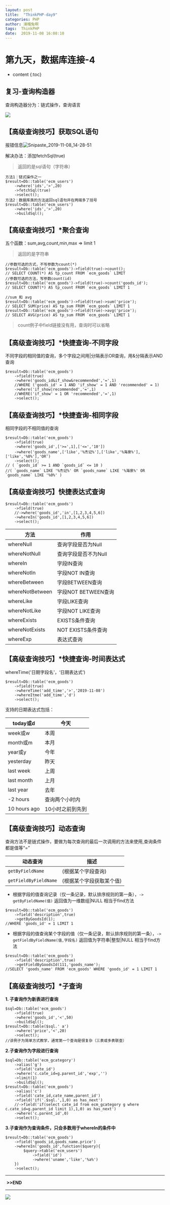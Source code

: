 ```yaml
---
layout: post
title:  "ThinkPHP-day9"
categories: PHP
author: 滑稽兔啊
tags:  ThinkPHP
date:  2019-11-08 16:08:10
---
```


# 第九天，数据库连接-4









* content
{:toc}
## 复习-查询构造器


查询构造器分为：链式操作，查询语言


![](C:\Users\o.o\Desktop\Snipaste_2019-11-08_17-45-58.png)



## 【高级查询技巧】获取SQL语句

报错信息![Snipaste_2019-11-08_14-28-51](C:\Users\o.o\Desktop\Snipaste_2019-11-08_14-28-51.png)

解决办法：添加fetchSql(true)
> 返回的是sql语句（字符串）

```
方法1：链式操作之一
$result=Db::table('ecm_users')
	->where('ids','>',20)
	->fetchSql(true)
	->select();
方法2：数据库类的方法返回sql语句并在两端多了括号
$result=Db::table('ecm_users')
	->where('ids','>',20)
	->buildSql();
```





## 【高级查询技巧】*聚合查询

五个函数：sum,avg,count,min,max 	=>	limit 1
> 返回的是字符串

```
//参数可选的方式，不写参数为count(*)
$result=Db::table('ecm_goods')->field(true)->count();
// SELECT COUNT(*) AS tp_count FROM `ecm_goods` LIMIT
//参数可选的方法，写参数count(id)
$result=Db::table('ecm_goods')->field(true)->count('goods_id');
// SELECT COUNT(*) AS tp_count FROM `ecm_goods` LIMIT 1

//sum 和 avg
$result=Db::table('ecm_goods')->field(true)->sum('price');
// SELECT SUM(price) AS tp_sum FROM `ecm_goods` LIMIT 1
$result=Db::table('ecm_goods')->field(true)->avg('price');
// SELECT AVG(price) AS tp_sum FROM `ecm_goods` LIMIT 1
```

> count例子中field链接没有用，查询时可以省略





## 【高级查询技巧】*快捷查询-不同字段
不同字段的相同值的查询，多个字段之间用|分隔表示OR查询，用&分隔表示AND查询

```
$result=Db::table('ecm_goods')
	->field(true)
	->where('goods_id&if_show&recommended','=',1)
	//WHERE ('goods_id' = 1 AND 'if_show' = 1 AND 'recommended' = 1)
	->where('if_show|recommended','=',1)
	//WHERE('if_show' = 1 OR 'recommended','=',1)
	->select();
```





## 【高级查询技巧】*快捷查询-相同字段
相同字段的不相同值的查询

```
$result=Db::table('ecm_goods')
	->field(true)
	->where('goods_id',['>=',1],['<=','10'])
	->where('goods_name',['like','%杰记%'],['like','%海泉%'],['like','%0%'],'OR')
	->select();
// ( `goods_id` >= 1 AND `goods_id` <= 10 ) 
//( `goods_name` LIKE '%杰记%' OR `goods_name` LIKE '%海泉%' OR `goods_name` LIKE '%0%' ) 
```





## 【高级查询技巧】快捷表达式查询

```
$result=Db::table('ecm_goods')
	->field(true)
	//->where('goods_id','in',[1,2,3,4,5,6])
	->whereIn('goods_id',[1,2,3,4,5,6])
	->select();
```



|	方法	|	作用	|
|--|--|
|whereNull|查询字段是否为Null |
|whereNotNull| 查询字段是否不为Null|
|whereIn|字段IN查询 |
|whereNotIn|字段NOT IN查询 |
|whereBetween|字段BETWEEN查询|
|whereNotBetween|字段NOT BETWEEN查询 |
|whereLike|字段LIKE查询 |
|whereNotLike|字段NOT LIKE查询 |
|whereExists|EXISTS条件查询 |
|whereNotExists|NOT EXISTS条件查询 |
|whereExp|表达式查询|




## 【高级查询技巧】*快捷查询-时间表达式

whereTime('日期字段名'，‘日期表达式’)

```
$result=Db::table('ecm_goods')
	->field(true)
	->whereTime('add_time','>','2019-11-08')
	->whereItme('add_time','d')
	->select();
```


支持的日期表达式包括：

|today或d |今天 |
|-------|--|
|week或w |本周 |
|month或m| 本月|
|year或y |今年 |
|yesterday| 昨天 |
|last week |上周 |
|last month |上月 |
|last year |去年 |
|-2 hours |查询两个小时内|
|10 hours ago |10小时之前到先到|



## 【高级查询技巧】动态查询

查询方法不是链式操作，要做为每次查询的最后一次调用的方法来使用,查询条件都是值等“=”

|动态查询|描述|
|--|--|
| `getByFieldName` |(根据某个字段查询)|
| `getFieldByFieldName` |(根据某个字段获取某个值)|



- 根据字段的值查询记录（仅一条记录，默认排序规则的第一条），`-> getByFieldName(值)` 返回值为一维数组|NULL 相当于find方法


```
$result=Db::table('ecm_goods')
	->field('description',true)
	->getByGoodsId(1);
//WHERE 'goods_id' = 1 LIMIT 1
```


- 根据字段的值查询某个字段的值（仅一条记录，默认排序规则的第一条），`-> getFieldByFieldName(值,字段名)` 返回值为字符串|整型|NULL 相当于find方法

```
$result=Db::table('ecm_goods')
	->field('description',true)
	->getFieldByGoodsId(111,'goods_name');
//SELECT 'goods_name' FROM 'ecm_goods' WHERE 'goods_id' = 1 LIMIT 1
```





## 【高级查询技巧】*子查询

**1. 子查询作为新表进行查询**

```
$sql=Db::table('ecm_goods')
	->field(true)
	->where('goods_id','<',50)
	->buildSql();
$result=Db::table($sql.' a')
	->where('price','<',20)
	->select();
//该例子为简单方式教学，通常第一个查询是很复杂（三表或多表联查）
```



**2.子查询作为字段进行查询**

```
$sql=Db::table('ecm_gcategory')
	->alias('g')
	->field('cate_id')
	->where('c.cate_id=g.parent_id','exp','')
	->limit(1)
	->buildSql();
$result=Db::table('ecm_goods')
	->alias('c')
	->field('cate_id,cate_name,parent_id')
	->field('if('.$sql.',1,0) as has_next')
	//->field('if(select cate_id from ecm_gcategory g where c.cate_id=g.parent_id limit 1),1,0) as has_next')
	->where('c.parent_id',0)
	->select();

```



**3.子查询作为查询条件，只会多数用于whereIn的条件中**

```
$result=Db::table('ecm_goods')
	->field('goods_id,goods_name.price')
	->whereIn('goods_id',function($query){
		$query->table('ecm_users')
			->field('id')
			->where('uname','like','%a%')
	})
	->select();
```







-----

​										**>>END**

-----

![](https://ss1.bdstatic.com/70cFvXSh_Q1YnxGkpoWK1HF6hhy/it/u=3896930462,1404021441&fm=26&gp=0.jpg)













